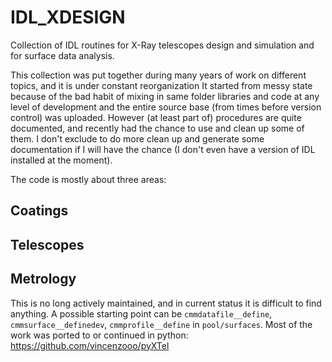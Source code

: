 # IDL_XDESIGN
Collection of IDL routines for X-Ray telescopes design and simulation and for surface data analysis.

This collection was put together during many years of work on different topics, and it is under constant reorganization
It started from messy state because of the bad habit of mixing in same folder libraries and code at any level of development and the entire source base (from times before version control) was uploaded. 
However (at least part of) procedures are quite documented, and recently had the chance to use and clean up some of them. 
I don't exclude to do more clean up and generate some documentation if I will have the chance (I don't even have a version of IDL installed at the moment).

The code is mostly about three areas:
## Coatings
## Telescopes
## Metrology
This is no long actively maintained, and in current status it is difficult to find anything.
A possible starting point can be `cmmdatafile__define`, `cmmsurface__definedev`, `cmmprofile__define` in
`pool/surfaces`.
Most of the work was ported to or continued in python:
https://github.com/vincenzooo/pyXTel

